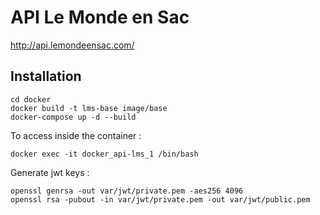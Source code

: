 # API Le Monde en Sac

http://api.lemondeensac.com/

## Installation

```
cd docker
docker build -t lms-base image/base
docker-compose up -d --build
```

To access inside the container :

```
docker exec -it docker_api-lms_1 /bin/bash
```

Generate jwt keys :

```
openssl genrsa -out var/jwt/private.pem -aes256 4096
openssl rsa -pubout -in var/jwt/private.pem -out var/jwt/public.pem
```
